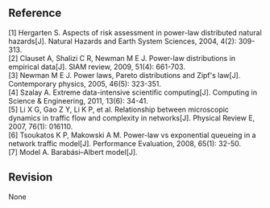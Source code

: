 ## Reference 
[1] Hergarten S. Aspects of risk assessment in power-law distributed natural hazards[J]. Natural Hazards and Earth System Sciences, 2004, 4(2): 309-313.  
[2] Clauset A, Shalizi C R, Newman M E J. Power-law distributions in empirical data[J]. SIAM review, 2009, 51(4): 661-703.  
[3] Newman M E J. Power laws, Pareto distributions and Zipf's law[J]. Contemporary physics, 2005, 46(5): 323-351.  
[4] Szalay A. Extreme data-intensive scientific computing[J]. Computing in Science & Engineering, 2011, 13(6): 34-41.  
[5] Li X G, Gao Z Y, Li K P, et al. Relationship between microscopic dynamics in traffic flow and complexity in networks[J]. Physical Review E, 2007, 76(1): 016110.  
[6] Tsoukatos K P, Makowski A M. Power-law vs exponential queueing in a network traffic model[J]. Performance Evaluation, 2008, 65(1): 32-50.  
[7] Model A. Barabási–Albert model[J].  

## Revision
None
